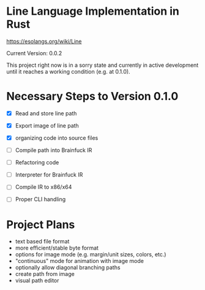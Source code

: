 # Line Language Implementation in Rust
https://esolangs.org/wiki/Line

Current Version: 0.0.2

This project right now is in a sorry state and currently in active development until it reaches a working condition (e.g. at 0.1.0).

# Necessary Steps to Version 0.1.0
- [x] Read and store line path
- [x] Export image of line path
- [x] organizing code into source files
- [ ] Compile path into Brainfuck IR
- [ ] Refactoring code
- [ ] Interpreter for Brainfuck IR
- [ ] Compile IR to x86/x64
- [ ] Proper CLI handling


# Project Plans
- text based file format
- more efficient/stable byte format
- options for image mode (e.g. margin/unit sizes, colors, etc.)
- "continuous" mode for animation with image mode
- optionally allow diagonal branching paths
- create path from image
- visual path editor
